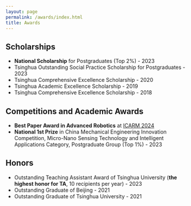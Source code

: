 ```yaml
---
layout: page
permalink: /awards/index.html
title: Awards
---
```



## Scholarships

- **National Scholarship** for Postgraduates (Top 2%) - 2023
- Tsinghua Outstanding Social Practice Scholarship for Postgraduates - 2023 
- Tsinghua Comprehensive Excellence Scholarship - 2020
- Tsinghua Academic Excellence Scholarship - 2019
- Tsinghua Comprehensive Excellence Scholarship - 2018

## Competitions and Academic Awards

- **Best Paper Award in Advanced Robotics** at [ICARM 2024](http://www.ieee-arm.org/)
- **National 1st Prize** in China Mechanical Engineering Innovation Competition, Micro-Nano Sensing Technology and Intelligent Applications Category, Postgraduate Group (Top 1%) - 2023


## Honors
- Outstanding Teaching Assistant Award of Tsinghua University (**the highest honor for TA**, 10 recipients per year) - 2023
- Outstanding Graduate of Beijing - 2021
- Outstanding Graduate of Tsinghua University - 2021


